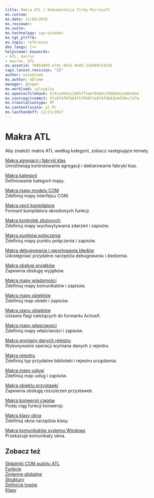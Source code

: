 ```yaml
---
title: Makra ATL | Dokumentacja firmy Microsoft
ms.custom: 
ms.date: 11/04/2016
ms.reviewer: 
ms.suite: 
ms.technology: cpp-windows
ms.tgt_pltfrm: 
ms.topic: reference
dev_langs: C++
helpviewer_keywords:
- ATL, macros
- macros, ATL
ms.assetid: 788bd803-e7dc-4dc5-9e8d-31649471415b
caps.latest.revision: "15"
author: mikeblome
ms.author: mblome
manager: ghogen
ms.workload: cplusplus
ms.openlocfilehash: b78ca454112d05f75def6969c25669e52a8b3dee
ms.sourcegitcommit: 8fa8fdf0fbb4f57950f1e8f4f9b81b4d39ec7d7a
ms.translationtype: MT
ms.contentlocale: pl-PL
ms.lasthandoff: 12/21/2017
---
```

# <a name="atl-macros"></a>Makra ATL
Aby znaleźć makro ATL według kategorii, zobacz następujące tematy.  
  
 [Makra agregacji i fabryki klas](../../atl/reference/aggregation-and-class-factory-macros.md)  
 Umożliwiają kontrolowanie agregacji i deklarowanie fabryki klas.  
  
 [Makra kategorii](../../atl/reference/category-macros.md)  
 Definiowanie kategorii mapy.  
  
 [Makra mapy modelu COM](../../atl/reference/com-map-macros.md)  
 Zdefiniuj mapy interfejsu COM.  
  
 [Makra opcji kompilatora](../../atl/reference/compiler-options-macros.md)  
 Formant kompilatora określonych funkcji.  
  
 [Makra kontrolek złożonych](../../atl/reference/composite-control-macros.md)  
 Zdefiniuj mapy wychwytywania zdarzeń i zapisów.  
  
 [Makra punktów połączenia](../../atl/reference/connection-point-macros.md)  
 Zdefiniuj mapy punktu połączenia i zapisów.  
  
 [Makra debugowania i raportowania błędów](../../atl/reference/debugging-and-error-reporting-macros.md)  
 Udostępniać przydatne narzędzia debugowania i śledzenia.  
  
 [Makra obsługi wyjątków](../../atl/reference/exception-handling-macros.md)  
 Zapewnia obsługę wyjątków.  
  
 [Makra mapy wiadomości](../../atl/reference/message-map-macros-atl.md)  
 Zdefiniuj mapy komunikatów i zapisów.  
  
 [Makra mapy obiektów](../../atl/reference/object-map-macros.md)  
 Zdefiniuj map obiekt i zapisów.  
  
 [Makra stanu obiektów](../../atl/reference/object-status-macros.md)  
 Ustawia flagi należących do formantu ActiveX.  
  
 [Makra mapy właściwości](../../atl/reference/property-map-macros.md)  
 Zdefiniuj mapy właściwości i zapisów.  
  
 [Makra wymiany danych rejestru](../../atl/reference/registry-data-exchange-macros.md)  
 Wykonywanie operacji wymiana danych z rejestru.  
  
 [Makra rejestru](../../atl/reference/registry-macros.md)  
 Zdefiniuj typ przydatne biblioteki i rejestru urządzenia.  
  
 [Makra mapy usługi](../../atl/reference/service-map-macros.md)  
 Zdefiniuj map usług i zapisów.  
  
 [Makra obiektu przystawki](../../atl/reference/snap-in-object-macros.md)  
 Zapewnia obsługę rozszerzeń przystawek.  
  
 [Makra konwersji ciągów](string-conversion-macros.md)  
 Podaj ciąg funkcji konwersji.  
  
 [Makra klasy okna](../../atl/reference/window-class-macros.md)  
 Zdefiniuj okna narzędzia klasy.  
  
 [Makra komunikatów systemu Windows](../../atl/reference/windows-messages-macros.md)  
 Przekazuje komunikaty okna.  
  
## <a name="see-also"></a>Zobacz też  

 [Składniki COM pulpitu ATL](../../atl/atl-com-desktop-components.md)   
 [Funkcje](../../atl/reference/atl-functions.md)   
 [Zmienne globalne](../../atl/reference/atl-global-variables.md)   
 [Struktury](../../atl/reference/atl-structures.md)   
 [Definicje typów](../../atl/reference/atl-typedefs.md)   
 [Klasy](../../atl/reference/atl-classes.md)
